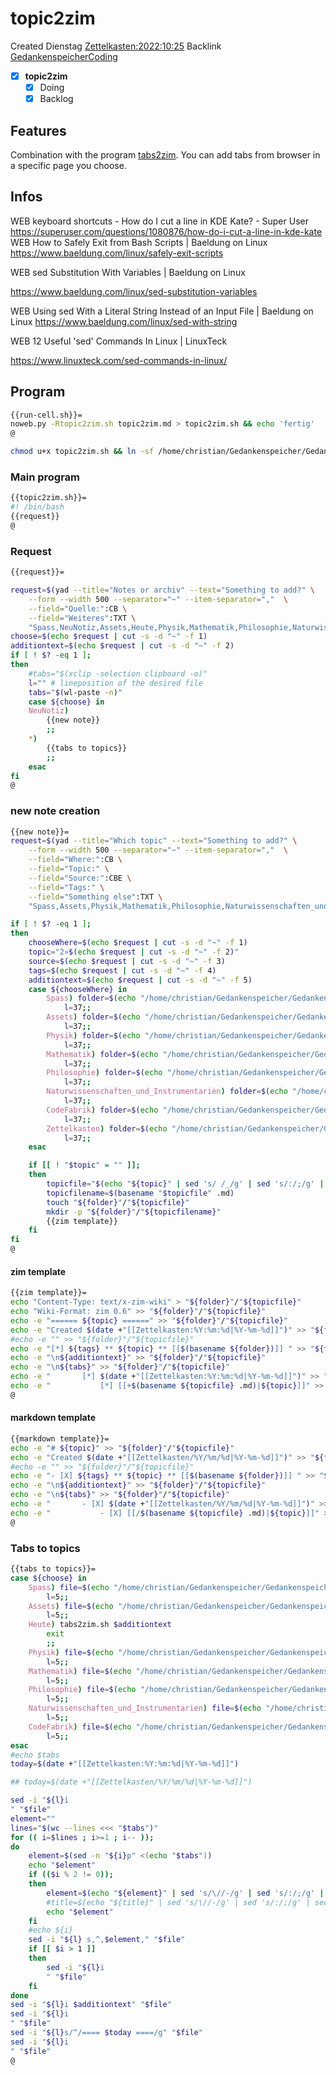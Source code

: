 # topic2zim
Created Dienstag [Zettelkasten:2022:10:25]()
Backlink [GedankenspeicherCoding](../GedankenspeicherCoding.md)

- [X] **topic2zim**
	- [X] Doing
	- [X] Backlog

## Features

Combination with the program [tabs2zim](tabs2zim.md).
You can add tabs from browser in a specific page you choose.


## Infos

WEB keyboard shortcuts - How do I cut a line in KDE Kate? - Super User
https://superuser.com/questions/1080876/how-do-i-cut-a-line-in-kde-kate
WEB How to Safely Exit from Bash Scripts | Baeldung on Linux
https://www.baeldung.com/linux/safely-exit-scripts


WEB sed Substitution With Variables | Baeldung on Linux

https://www.baeldung.com/linux/sed-substitution-variables

WEB Using sed With a Literal String Instead of an Input File | Baeldung on Linux
https://www.baeldung.com/linux/sed-with-string

WEB 12 Useful 'sed' Commands In Linux | LinuxTeck

https://www.linuxteck.com/sed-commands-in-linux/

## Program

```bash
{{run-cell.sh}}=
noweb.py -Rtopic2zim.sh topic2zim.md > topic2zim.sh && echo 'fertig'
@
```

```bash
chmod u+x topic2zim.sh && ln -sf /home/christian/Gedankenspeicher/Gedankenspeicherwiki/Zettelkasten/ZetteL/CodeFabrik/GedankenspeicherCoding/topic2zim.sh ~/.local/bin/topic2zim.sh && echo 'fertig'
```


### Main program

```bash
{{topic2zim.sh}}=
#! /bin/bash
{{request}}
@
```

### Request

```bash
{{request}}=

request=$(yad --title="Notes or archiv" --text="Something to add?" \
	--form --width 500 --separator="~" --item-separator=","  \
	--field="Quelle:":CB \
	--field="Weiteres":TXT \
	"Spass,NeuNotiz,Assets,Heute,Physik,Mathematik,Philosophie,Naturwissenschaften_und_Instrumentarien,CodeFabrik" "")
choose=$(echo $request | cut -s -d "~" -f 1)
additiontext=$(echo $request | cut -s -d "~" -f 2)
if [ ! $? -eq 1 ]; 
then
	#tabs="$(xclip -selection clipboard -o)"
	l="" # lineposition of the desired file
	tabs="$(wl-paste -n)"
	case ${choose} in
	NeuNotiz)
		{{new note}}
		;;
	*)
		{{tabs to topics}}
		;;
	esac
fi
@
```

### new note creation


```bash
{{new note}}=
request=$(yad --title="Which topic" --text="Something to add?" \
	--form --width 500 --separator="~" --item-separator=","  \
	--field="Where:":CB \
	--field="Topic:" \
	--field="Source:":CBE \
	--field="Tags:" \
	--field="Something else":TXT \
	"Spass,Assets,Physik,Mathematik,Philosophie,Naturwissenschaften_und_Instrumentarien,CodeFabrik,Zettelkasten" "Topicname" "Internet,Christian Gößl," "" "$additiontext")

if [ ! $? -eq 1 ];
then
	chooseWhere=$(echo $request | cut -s -d "~" -f 1)
	topic="2»$(echo $request | cut -s -d "~" -f 2)"
	source=$(echo $request | cut -s -d "~" -f 3)
	tags=$(echo $request | cut -s -d "~" -f 4)
	additiontext=$(echo $request | cut -s -d "~" -f 5)
	case ${chooseWhere} in
		Spass) folder=$(echo "/home/christian/Gedankenspeicher/Gedankenspeicherwiki/Spaß_Stream")
			l=37;;
		Assets) folder=$(echo "/home/christian/Gedankenspeicher/Gedankenspeicherwiki/Assets")
			l=37;;
		Physik) folder=$(echo "/home/christian/Gedankenspeicher/Gedankenspeicherwiki/Physik")
			l=37;;
		Mathematik) folder=$(echo "/home/christian/Gedankenspeicher/Gedankenspeicherwiki/Mathematik")
			l=37;;
		Philosophie) folder=$(echo "/home/christian/Gedankenspeicher/Gedankenspeicherwiki/Philosophie")
			l=37;;
		Naturwissenschaften_und_Instrumentarien) folder=$(echo "/home/christian/Gedankenspeicher/Gedankenspeicherwiki/Naturwissenschaften_und_Instrumentarien")
			l=37;;
		CodeFabrik) folder=$(echo "/home/christian/Gedankenspeicher/Gedankenspeicherwiki/CodeFabrik")
			l=37;;
		Zettelkasten) folder=$(echo "/home/christian/Gedankenspeicher/Gedankenspeicherwiki/Zettelkasten")
			l=37;;
	esac

	if [[ ! "$topic" = "" ]];
	then
		topicfile="$(echo "${topic}" | sed 's/ /_/g' | sed 's/:/;/g' | sed -e "s/'/_/g" | sed 's/\"//g'|  sed 's/&/n/g' | sed 's/|//g' | sed 's/\[/(/g' | sed 's/\]/)/g' | sed 's/@/at/g' | sed 's/¦//g' | sed 's/?/.ß/g').md"
		topicfilename=$(basename "$topicfile" .md)
		touch "${folder}"/"${topicfile}"
		mkdir -p "${folder}"/"${topicfilename}"
		{{zim template}}
	fi
fi
@
```


#### zim template
```bash
{{zim template}}=
echo "Content-Type: text/x-zim-wiki" > "${folder}"/"${topicfile}"
echo "Wiki-Format: zim 0.6" >> "${folder}"/"${topicfile}"
echo -e "====== ${topic} ======" >> "${folder}"/"${topicfile}"
echo -e "Created $(date +"[[Zettelkasten:%Y:%m:%d|%Y-%m-%d]]")" >> "${folder}"/"${topicfile}"
#echo -e "" >> "${folder}"/"${topicfile}"
echo -e "[*] ${tags} ** ${topic} ** [[$(basename ${folder})]] " >> "${folder}"/"${topicfile}"
echo -e "\n${additiontext}" >> "${folder}"/"${topicfile}"
echo -e "\n${tabs}" >> "${folder}"/"${topicfile}"
echo -e "		[*] $(date +"[[Zettelkasten:%Y:%m:%d|%Y-%m-%d]]")" >> "${folder}".md
echo -e "			[*] [[+$(basename ${topicfile} .md)|${topic}]]" >> "$folder".md
@
```


#### markdown template
```bash
{{markdown template}}=
echo -e "# ${topic}" >> "${folder}"/"${topicfile}"
echo -e "Created $(date +"[[Zettelkasten/%Y/%m/%d|%Y-%m-%d]]")" >> "${folder}"/"${topicfile}"
#echo -e "" >> "${folder}"/"${topicfile}"
echo -e "- [X] ${tags} ** ${topic} ** [[$(basename ${folder})]] " >> "${folder}"/"${topicfile}"
echo -e "\n${additiontext}" >> "${folder}"/"${topicfile}"
echo -e "\n${tabs}" >> "${folder}"/"${topicfile}"
echo -e "		- [X] $(date +"[[Zettelkasten/%Y/%m/%d|%Y-%m-%d]]")" >> "${folder}".md
echo -e "			- [X] [[/$(basename ${topicfile} .md)|${topic}]]" >> "$folder".md
@
```

### Tabs to topics

```bash
{{tabs to topics}}=
case ${choose} in
	Spass) file=$(echo "/home/christian/Gedankenspeicher/Gedankenspeicherwiki/Spaß_Stream/1»Spaß_Stream_Archiv.md")
		l=5;;
	Assets) file=$(echo "/home/christian/Gedankenspeicher/Gedankenspeicherwiki/Assets/1»Assets_Archiv.md")
		l=5;;
	Heute) tabs2zim.sh $additiontext
		exit
		;;
	Physik) file=$(echo "/home/christian/Gedankenspeicher/Gedankenspeicherwiki/Physik/1»Physik_Archiv.md")
		l=5;;
	Mathematik) file=$(echo "/home/christian/Gedankenspeicher/Gedankenspeicherwiki/Mathematik/1»Mathematik_Archiv.md")
		l=5;;
	Philosophie) file=$(echo "/home/christian/Gedankenspeicher/Gedankenspeicherwiki/Philosophie/1»Philosophie_Archiv.md")
		l=5;;
	Naturwissenschaften_und_Instrumentarien) file=$(echo "/home/christian/Gedankenspeicher/Gedankenspeicherwiki/Naturwissenschaften_und_Instrumentarien/1»Naturwissenschaften_und_Instrumentarien_Archiv.md")
		l=5;;
	CodeFabrik) file=$(echo "/home/christian/Gedankenspeicher/Gedankenspeicherwiki/CodeFabrik/1»CodeFabrik_Archiv.md")
		l=5;;
esac
#echo $tabs
today=$(date +"[[Zettelkasten:%Y:%m:%d|%Y-%m-%d]]")

## today=$(date +"[[Zettelkasten/%Y/%m/%d|%Y-%m-%d]]")

sed -i "${l}i
" "$file"
element=""
lines="$(wc --lines <<< "$tabs")"
for (( i=$lines ; i>=1 ; i-- ));
do
	element=$(sed -n "${i}p" <(echo "$tabs"))
	echo "$element"
	if (($i % 2 != 0));
	then
		element=$(echo "${element}" | sed 's/\//-/g' | sed 's/:/;/g' | sed 's/:/;/g' | sed "s/|/;/g" | sed "s/·/;/g" | sed "s/💤/;/g")
		#title=$(echo "${title}" | sed 's/\//-/g' | sed 's/:/;/g' | sed "s/|/;/g" | sed "s/·/;/g" | sed "s/💤/;/g")
		echo "$element"
	fi
	#echo ${i}
	sed -i "${l} s,^,$element," "$file"
	if [[ $i > 1 ]]
	then
		sed -i "${l}i
		" "$file"
	fi
done
sed -i "${l}i $additiontext" "$file"
sed -i "${l}i
" "$file"
sed -i "${l}s/^/==== $today ====/g" "$file"
sed -i "${l}i
" "$file"
@
```

